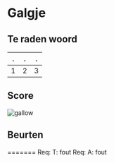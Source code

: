 # Galgje

## Te raden woord

|.|.|.|
|-|-|-|
|1|2|3|

## Score
![gallow](./images/3.png)

## Beurten
=======
Req: T: fout
Req: A: fout
